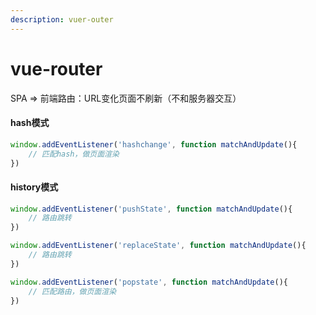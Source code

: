 ```yaml
---
description: vuer-outer
---
```


# vue-router

SPA => 前端路由：URL变化页面不刷新（不和服务器交互）



#### hash模式

```javascript
window.addEventListener('hashchange', function matchAndUpdate(){
    // 匹配hash，做页面渲染
})
```



#### history模式

```javascript
window.addEventListener('pushState', function matchAndUpdate(){ 
    // 路由跳转
})

window.addEventListener('replaceState', function matchAndUpdate(){ 
    // 路由跳转
})

window.addEventListener('popstate', function matchAndUpdate(){ 
    // 匹配路由，做页面渲染 
})
```

